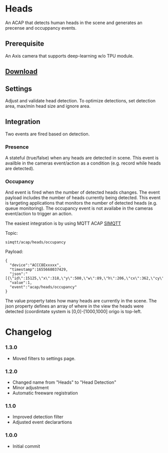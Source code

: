 # Heads
An ACAP that detects human heads in the scene and generates an precense and occuppancy events.


## Prerequisite
An Axis camera that supports deep-learning w/o TPU module.

## [Download](https://api.aintegration.team/acap/heads?source=guthub)

## Settings
Adjust and validate head detection.  To optimize detections, set detection area, max/min head size and ignore area.

## Integration
Two events are fired based on detection.

### Presence
A stateful (true/false) when any heads are detected in scene.  This event is availble in the cameras event/action as a condition (e.g. record while heads are detected).

### Occupancy
And event is fired when the number of detected heads changes.  The event payload includes the number of heads currently being detected.  This event is targeting applications that monitors the number of detected heads (e.g. queue monitoring).  The occupancy event is not availabe in the cameras event/action to trigger an action. 

The easiest integration is by using MQTT ACAP [SIMQTT](https://github.com/pandosme/acaps/tree/master/simqtt)

Topic: 
```
simqtt/acap/heads/occupancy
```

Payload:
```
{
  "device":"ACCC8Exxxxx",
  "timestamp":1655668037429,
  "json":"[{\"id\":15125,\"x\":318,\"y\":500,\"w\":89,\"h\":206,\"cx\":362,\"cy\":604,\"class\":6,\"type\":\"Head\"}]",
  "value":1,
  "event":"acap/heads/occupancy"
}
```
The value property tates how many heads are currently in the scene.  The json property defines an array of where in the view the heads were detected (coordintate system is [0,0]-[1000,1000] origo is top-left.

# Changelog

### 1.3.0
- Moved filters to settings page.

### 1.2.0
- Changed name from "Heads" to "Head Detection"
- Minor adjustment
- Automatic freeware registration

### 1.1.0
- Improved detection filter
- Adjusted event declarartions
 
### 1.0.0
- Initial commit
